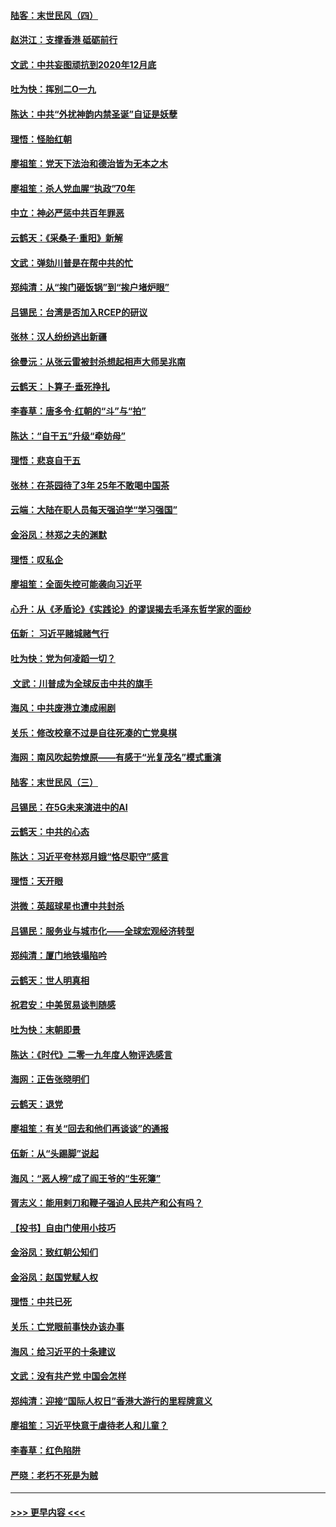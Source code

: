 #### [陆客：末世民风（四）](../pages/nsc993/n11749203.md?t=12272122) 
#### [赵洪江：支撑香港 砥砺前行](../pages/nsc993/n11748482.md?t=12272122) 
#### [文武：中共妄图顽抗到2020年12月底](../pages/nsc993/n11748446.md?t=12272122) 
#### [吐为快：挥别二O一九](../pages/nsc993/n11748411.md?t=12272122) 
#### [陈达：中共“外扰神韵内禁圣诞”自证是妖孽](../pages/nsc993/n11748226.md?t=12272122) 
#### [理悟：怪胎红朝](../pages/nsc993/n11748206.md?t=12272122) 
#### [廖祖笙：党天下法治和德治皆为无本之木](../pages/nsc993/n11748135.md?t=12272122) 
#### [廖祖笙：杀人党血腥“执政”70年](../pages/nsc993/n11745144.md?t=12272122) 
#### [中立：神必严惩中共百年罪恶](../pages/nsc993/n11744970.md?t=12272122) 
#### [云鹤天：《采桑子‧重阳》新解](../pages/nsc993/n11744948.md?t=12272122) 
#### [文武：弹劾川普是在帮中共的忙](../pages/nsc993/n11744758.md?t=12272122) 
#### [郑纯清：从“挨门砸饭锅”到“挨户堵炉眼”](../pages/nsc993/n11744745.md?t=12272122) 
#### [吕锡民：台湾是否加入RCEP的研议](../pages/nsc993/n11744701.md?t=12272122) 
#### [张林：汉人纷纷逃出新疆](../pages/nsc993/n11743530.md?t=12272122) 
#### [徐曼沅：从张云雷被封杀想起相声大师吴兆南](../pages/nsc993/n11741816.md?t=12272122) 
#### [云鹤天：卜算子‧垂死挣扎](../pages/nsc993/n11739956.md?t=12272122) 
#### [李春草：唐多令‧红朝的“斗”与“拍”](../pages/nsc993/n11739830.md?t=12272122) 
#### [陈达：“自干五”升级“牵妨母”](../pages/nsc993/n11739724.md?t=12272122) 
#### [理悟：悲哀自干五](../pages/nsc993/n11739547.md?t=12272122) 
#### [张林：在茶园待了3年 25年不敢喝中国茶](../pages/nsc993/n11739240.md?t=12272122) 
#### [云端：大陆在职人员每天强迫学“学习强国”](../pages/nsc993/n11738735.md?t=12272122) 
#### [金浴凤：林郑之夫的渊默](../pages/nsc993/n11737735.md?t=12272122) 
#### [理悟：叹私企](../pages/nsc993/n11737715.md?t=12272122) 
#### [廖祖笙：全面失控可能袭向习近平](../pages/nsc993/n11737704.md?t=12272122) 
#### [心升：从《矛盾论》《实践论》的谬误揭去毛泽东哲学家的面纱](../pages/nsc993/n11736962.md?t=12272122) 
#### [伍新： 习近平赌城赌气行](../pages/nsc993/n11736929.md?t=12272122) 
#### [吐为快：党为何凌蹈一切？](../pages/nsc993/n11736915.md?t=12272122) 
#### [ 文武：川普成为全球反击中共的旗手](../pages/nsc993/n11736882.md?t=12272122) 
#### [海风：中共废港立澳成闹剧](../pages/nsc993/n11735857.md?t=12272122) 
#### [关乐：修改校章不过是自往死凑的亡党臭棋](../pages/nsc993/n11735097.md?t=12272122) 
#### [海网：南风吹起势燎原——有感于“光复茂名”模式重演](../pages/nsc993/n11732308.md?t=12272122) 
#### [陆客：末世民风（三）](../pages/nsc993/n11732211.md?t=12272122) 
#### [吕锡民：在5G未来演进中的AI](../pages/nsc993/n11730010.md?t=12272122) 
#### [云鹤天：中共的心态](../pages/nsc993/n11729906.md?t=12272122) 
#### [陈达：习近平夸林郑月娥“恪尽职守”感言](../pages/nsc993/n11729881.md?t=12272122) 
#### [理悟：天开眼](../pages/nsc993/n11729699.md?t=12272122) 
#### [洪微：英超球星也遭中共封杀](../pages/nsc993/n11727243.md?t=12272122) 
#### [吕锡民：服务业与城市化——全球宏观经济转型](../pages/nsc993/n11725845.md?t=12272122) 
#### [郑纯清：厦门地铁塌陷吟](../pages/nsc993/n11725813.md?t=12272122) 
#### [云鹤天：世人明真相](../pages/nsc993/n11725621.md?t=12272122) 
#### [祝君安：中美贸易谈判随感](../pages/nsc993/n11725609.md?t=12272122) 
#### [吐为快：末朝即景](../pages/nsc993/n11723365.md?t=12272122) 
#### [陈达：《时代》二零一九年度人物评选感言](../pages/nsc993/n11723337.md?t=12272122) 
#### [海网：正告张晓明们](../pages/nsc993/n11723228.md?t=12272122) 
#### [云鹤天：退党](../pages/nsc993/n11723056.md?t=12272122) 
#### [廖祖笙：有关“回去和他们再谈谈”的通报](../pages/nsc993/n11722442.md?t=12272122) 
#### [伍新：从“头踢脚”说起](../pages/nsc993/n11722429.md?t=12272122) 
#### [海风：“恶人榜”成了阎王爷的“生死簿”](../pages/nsc993/n11722272.md?t=12272122) 
#### [胥志义：能用剌刀和鞭子强迫人民共产和公有吗？](../pages/nsc993/n11720569.md?t=12272122) 
#### [【投书】自由门使用小技巧](../pages/nsc993/n11720180.md?t=12272122) 
#### [金浴凤：致红朝公知们](../pages/nsc993/n11720563.md?t=12272122) 
#### [金浴凤：赵国党赋人权](../pages/nsc993/n11720533.md?t=12272122) 
#### [理悟：中共已死](../pages/nsc993/n11720233.md?t=12272122) 
#### [关乐：亡党眼前事快办该办事](../pages/nsc993/n11719160.md?t=12272122) 
#### [海风：给习近平的十条建议](../pages/nsc993/n11717616.md?t=12272122) 
#### [文武：没有共产党 中国会怎样](../pages/nsc993/n11717584.md?t=12272122) 
#### [郑纯清：迎接“国际人权日”香港大游行的里程牌意义](../pages/nsc993/n11717417.md?t=12272122) 
#### [廖祖笙：习近平快意于虐待老人和儿童？](../pages/nsc993/n11715313.md?t=12272122) 
#### [李春草：红色陷阱](../pages/nsc993/n11715029.md?t=12272122) 
#### [严晓：老朽不死是为贼](../pages/nsc993/n11712910.md?t=12272122) 

----
#### [ >>> 更早内容 <<< ](../indexes/nsc993-earlier.md)
